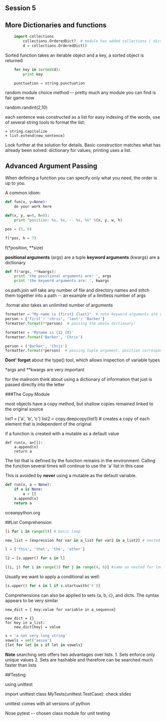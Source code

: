 Session 5
----

More Dictionaries and functions
----

```python
    import collections
        collections.OrderedDict?  # module has added collections / dict tools
        d = collections.OrderedDict()
```

Sorted function takes an iterable object and a key, a sorted object is returned

```python
    for key in sorted(d):
        print key

    punctuation = string.punctuation
```

random module choice method  -- pretty much any module you can find is fair game now

random.randint(2,10)

each sentence was constructed as a list for easy indexing of the words, use of several string tools to format the list:

    + string.capitalize
    + list.extend(new_sentence)

Look further at the solution for details. Basic construction matches what has already been solved: dictionary for values, printing uses a list.

Advanced Argument Passing
----

When defining a function you can specify only what you need, the order is up to you.

A common idiom:
```python
def fun(x, y=None):
    do your work here

def(x, y, w=0, h=0):
    print "position: %s, %s, -- %s, %s" %(x, y, w, h)

pos = (5, 6)

f(*pos, h = 7)
```

f(*position, **size)

**positional arguments** (args) are a tuple
**keyword arguments** (kwargs) are a dictionary

```python
def f(*args, **kwargs):
    print 'the positional arguments are: ', args
    print 'the keyword arguments are: ', kwargs
```

os.path.join will take any number of file and directory names and stitch them together into a path -- an example of a limitless number of args

.format also takes an unlimited number of arguments

```python
formatter = "My name is {first} {last}"  # note keyword arguments are unspecified
person = {'first': 'chris', 'last': 'Barker'}
formatter.format(**person)  # passing the whole dictionary!

formatter = 'Myname is {1} {0}'
formatter.format('Barker', 'Chris')

person = ('Barker', 'Chris')
formatter.format(*person)  # passing tuple argument, position corresponds to numbers


```

**Dont' forget** about the type() tool, which allows inspection of variable types

*args and **kwargs are very important

for the mailroom think about using a dictionary of information that just is passed directly into the letter

###The Copy Module

most objects have a copy method, but shallow copies remained linked to the original source

list1 = ['a', 'b', 'c']
list2 = copy.deepcopy(list1) # creates a copy of each element that is independent of the original

if a function is created with a mutable as a default value

    def run(x, a=[]):
        a.append(x)
        return a

The list that is defined by the function remains in the environment.  Calling the function several times will continue to use the 'a' list in this case

This is avoided by __never__ using a mutable as the default variable.

```python
def run(x, a = None):
    if a is None:
        a = []
    a.append(x)
    return a
```

oceanpython.org

##List Comprehension

```python
[i for i in range(5)] # basic loop

new_list = [expression for var in a_list for var2 in a_list2] # nested loop, outer product

l = ['this', 'that', 'the', 'other']

l2 = [s.upper() for s in l]

[(i, j) for i in range(3) for j in range(4, 6)] #same as nested for loop

```

Usually we want to apply a conditional as well:

```python
[s.upper() for s in l if s.startswith('t')]
```

Comprehensions can also be applied to sets {a, b, c}, and dicts.  The syntax appears to be very similar

    new_dict = { key:value for variable in a_sequence}

    new_dict = {}
    for key in a_list:
        new_dict[key] = value

```python
s = 'a not very long string'
vowels = set('aeiou')
{let for let in s if let in vowels}
```

**Note** searching sets offers two advantages over lists.
    1. Sets enforce only unique values
    2. Sets are hashable and therefore can be searched much faster than lists

##Testing

using unittest

import unittest
class MyTests(unittest.TestCase):
    check slides

unittest comes with all versions of python

Nose
pytest -- chosen class module for unit testing

